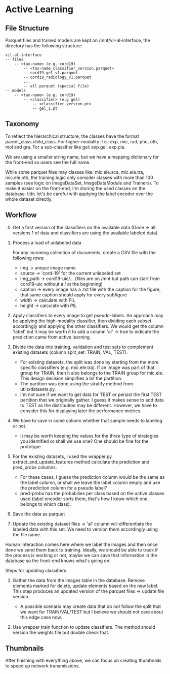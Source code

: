 # Active Learning

## File Structure

Parquet files and trained models are kept on /mnt/vil-al-interface, the directory has the following structure:

```
vil-al-interface
-- files
    -- <tax-name> (e.g. cord19)
        -- <tax-name_classifier_version.parquet>
        -- cord19_gel_v1.parquet
        -- cord19_radiology_v1.parquet
        ...
        -- all.parquet (special file)
-- models
    -- <tax-name> (e.g. cord19)
        -- <classifier> (e.g gel)
            -- <classifier_version.pt>
            -- gel_1.pt
```

## Taxonomy

To reflect the hierarchical structure, the classes have the format parent_class.child_class. For higher-modality it is:
exp, mic, rad, pho, oth, mol and gra.
For a sub-classifier like gel: exp.gel, exp.pla.

We are using a smaller string name, but we have a mapping dictionary for the front-end so users see the full name.

While some parquet files may classes like: mic.ele.sca, mic.ele.tra, mic.ele.oth, the training logic only consider classes with more than 100 samples (see logic on ImageDataSet, ImageDataModule and Trainers). To make it easier on the front-end, I'm storing the used classes on the database. tldr; let's be careful with applying the label encoder over the whole dataset directly.

## Workflow

0. Get a first version of the classifiers on the available data (Done => all versions 1 of data and classifiers are using the available labeled data).
1. Process a load of unlabeled data

   For any incoming collection of documents, create a CSV file with the following rows:

   - img -> unique image name
   - source -> 'cord-19' for the current unlabeled set
   - img_path -> cord19-uic/... (files are on /mnt but path can start from cord19-uic without a / at the beginning)
   - caption -> every image has a .txt file with the caption for the figure, that same caption should apply for every subfigure
   - width -> calculate with PIL
   - height -> calculate with PIL

2. Apply classifiers to every image to get pseudo-labels. An approach may be applying the high-modality classifier, then dividing each subset accordingly and applying the other classifiers. We would get the column 'label' but it may be worth it to add a column 'al' -> true to indicate the prediction came from active learning.
3. Divide the data into training, validation and test sets to complement existing datasets (column split_set: TRAIN, VAL, TEST).

   - For existing datasets, the split was done by starting from the more specific classifiers (e.g. mic.ele.tra). If an image was part of that group for TRAIN, then it also belongs to the TRAIN group for mic.ele. This design decision simplifies a bit the partition.
   - The partition was done using the stratify method from utils/datasets.py.
   - I'm not sure if we want to get data for TEST or persist the first TEST partition that we originally gather. I guess it makes sense to add data to TEST as the distribution may be different. However, we have to consider this for displaying later the performance metrics.

4. We have to save in some column whether that sample needs to labeling or not.

   - It may be worth keeping the values for the three type of strategies you identified or shall we use one? One should be fine for the prototype.

5. For the existing datasets, I used the wrapper.py extract_and_update_features method calculate the prediction and pred_probs columns.

   - For these cases, I guess the prediction column would be the same as the label column, or shall we leave the label column empty and use the prediction column for a pseudo label?
   - pred-probs has the probabilies per class based on the active classes used (label encoder sorts them, that's how I know which one belongs to which class).

6. Save the data as parquet
7. Update the existing dataset files -> 'al' column will differentiate the labeled data with this set. We need to version them accordingly using the file name.

Human interaction comes here where we label the images and then once done we send them back to training. Ideally, we should be able to track if the process is working or not, maybe we can save that information in the database so the front-end knows what's going on.

Steps for updating classifiers:

1. Gather the data from the images table in the database. Remove elements marked for delete, update elements based on the new label. This step produces an updated version of the parquet files -> update file version.

   - A possible scenario may create data that do not follow the split that we want for TRAIN/VAL/TEST but I believe we should not care about this edge case now.

2. Use wrapper train function to update classifiers. The method should version the weights file but double check that.

## Thumbnails

After finishing with everything above, we can focus on creating thumbnails to speed up network transmissions.
